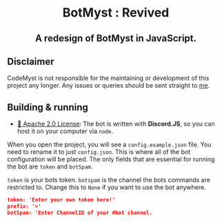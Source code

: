 <h1 align="center" style="position: relative;">
    BotMyst : Revived
</h1>

<h2 align="center" style="position: relative;">
    A redesign of BotMyst in JavaScript.
</h2>



## Disclaimer
CodeMyst is not responsible for the maintaining or development of this project any longer. 
Any issues or queries should be sent straight to [me](https://github.com/ibra).

## Building & running
- [📝 Apache 2.0 License](https://github.com/BotMyst/BotMystRevival/blob/master/LICENSE):
The bot is written with **Discord.JS**, so you can host it on your computer via `node`.

When you open the project, you will see a `config.example.json` file. You need to rename it to just `config.json`. This is where all of the bot configuration will be placed. The only fields that are essential for running the bot are `token` and `botSpam`.

`token` is your bots token.
`botspam` is the channel the bots commands are restricted to. Change this to `None` if you want to use the bot anywhere.


```config.json
token: 'Enter your own token here!'
prefix: '>'
botSpam: 'Enter ChannelID of your #bot channel.
```
